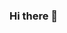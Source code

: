 ### Hi there 👋

<!--
**tyler-hitzeman/tyler-hitzeman** is a ✨ _special_ ✨ repository because its `README.md` (this file) appears on your GitHub profile.

Here are some ideas to get you started:

- 🔭 I’m currently working on building epic GIS web apps for [Switchback](https://switchback.tech)
- ⛰️ When not coding, I'm having fun at elevation: rock climbing, skiing, mtn biking
- 👯 I’m looking to collaborate on visualizing geospatial data
- 📫 How to reach me: ty@switchback.tech
- 😄 Pronouns: He/him
- 🥛 Fun fact: I won a milk chugging contenst
